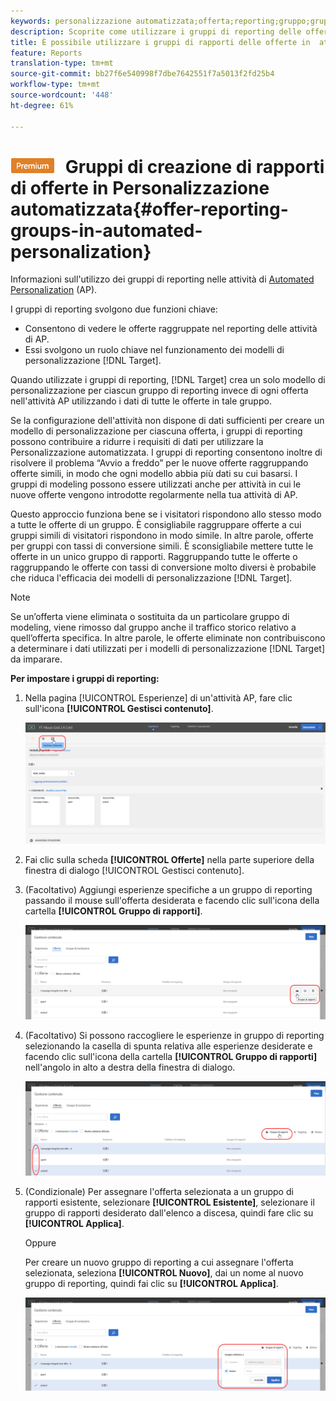 ```yaml
---
keywords: personalizzazione automatizzata;offerta;reporting;gruppo;gruppo di rapporti
description: Scoprite come utilizzare i gruppi di reporting delle offerte in  attività Adobe Target  Automated Personalization. Utilizzando i gruppi di reporting, Target crea un solo modello di personalizzazione per ciascun gruppo di reporting.
title: È possibile utilizzare i gruppi di rapporti delle offerte in  attività Automated Personalization?
feature: Reports
translation-type: tm+mt
source-git-commit: bb27f6e540998f7dbe7642551f7a5013f2fd25b4
workflow-type: tm+mt
source-wordcount: '448'
ht-degree: 61%

---
```



# ![PREMIUM](/help/assets/premium.png) Gruppi di creazione di rapporti di offerte in Personalizzazione automatizzata{#offer-reporting-groups-in-automated-personalization}

Informazioni sull&#39;utilizzo dei gruppi di reporting nelle attività di [ Automated Personalization](/help/c-activities/t-automated-personalization/automated-personalization.md) (AP).

I gruppi di reporting svolgono due funzioni chiave:

* Consentono di vedere le offerte raggruppate nel reporting delle attività di AP.
* Essi svolgono un ruolo chiave nel funzionamento dei modelli di personalizzazione [!DNL Target].

Quando utilizzate i gruppi di reporting, [!DNL Target] crea un solo modello di personalizzazione per ciascun gruppo di reporting invece di ogni offerta nell&#39;attività AP utilizzando i dati di tutte le offerte in tale gruppo.

Se la configurazione dell&#39;attività non dispone di dati sufficienti per creare un modello di personalizzazione per ciascuna offerta, i gruppi di reporting possono contribuire a ridurre i requisiti di dati per utilizzare la Personalizzazione automatizzata. I gruppi di reporting consentono inoltre di risolvere il problema “Avvio a freddo” per le nuove offerte raggruppando offerte simili, in modo che ogni modello abbia più dati su cui basarsi. I gruppi di modeling possono essere utilizzati anche per attività in cui le nuove offerte vengono introdotte regolarmente nella tua attività di AP.

Questo approccio funziona bene se i visitatori rispondono allo stesso modo a tutte le offerte di un gruppo. È consigliabile raggruppare offerte a cui gruppi simili di visitatori rispondono in modo simile. In altre parole, offerte per gruppi con tassi di conversione simili. È sconsigliabile mettere tutte le offerte in un unico gruppo di rapporti. Raggruppando tutte le offerte o raggruppando le offerte con tassi di conversione molto diversi è probabile che riduca l&#39;efficacia dei modelli di personalizzazione [!DNL Target].

>[!NOTE]
>
>Se un’offerta viene eliminata o sostituita da un particolare gruppo di modeling, viene rimosso dal gruppo anche il traffico storico relativo a quell’offerta specifica. In altre parole, le offerte eliminate non contribuiscono a determinare i dati utilizzati per i modelli di personalizzazione [!DNL Target] da imparare.

**Per impostare i gruppi di reporting:**

1. Nella pagina [!UICONTROL Esperienze] di un&#39;attività AP, fare clic sull&#39;icona **[!UICONTROL Gestisci contenuto]**.

   ![](assets/ap_manage_content.png)

1. Fai clic sulla scheda **[!UICONTROL Offerte]** nella parte superiore della finestra di dialogo [!UICONTROL Gestisci contenuto].
1. (Facoltativo) Aggiungi esperienze specifiche a un gruppo di reporting passando il mouse sull&#39;offerta desiderata e facendo clic sull&#39;icona della cartella **[!UICONTROL Gruppo di rapporti]**.

   ![](assets/ap_manage_content_2.png)

1. (Facoltativo) Si possono raccogliere le esperienze in gruppo di reporting selezionando la casella di spunta relativa alle esperienze desiderate e facendo clic sull&#39;icona della cartella **[!UICONTROL Gruppo di rapporti]** nell&#39;angolo in alto a destra della finestra di dialogo.

   ![](assets/ap_manage_content_3.png)

1. (Condizionale) Per assegnare l&#39;offerta selezionata a un gruppo di rapporti esistente, selezionare **[!UICONTROL Esistente]**, selezionare il gruppo di rapporti desiderato dall&#39;elenco a discesa, quindi fare clic su **[!UICONTROL Applica]**.

   Oppure

   Per creare un nuovo gruppo di reporting a cui assegnare l&#39;offerta selezionata, seleziona **[!UICONTROL Nuovo]**, dai un nome al nuovo gruppo di reporting, quindi fai clic su **[!UICONTROL Applica]**.

   ![](assets/ap_reporting_groups.png)

